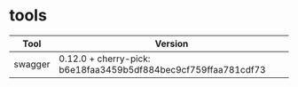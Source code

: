 # tools

| Tool | Version |
|--|--|
|swagger| 0.12.0 + cherry-pick: b6e18faa3459b5df884bec9cf759ffaa781cdf73 |
